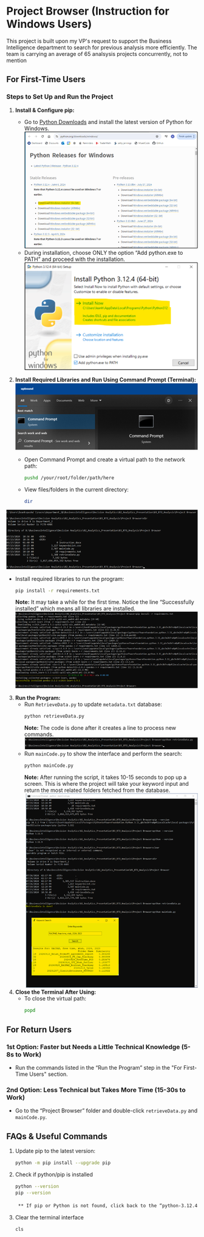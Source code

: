 # Project Browser (Instruction for Windows Users)

This project is built upon my VP's request to support the Business Intelligence department to search for previous analysis more efficiently. The team is carrying an average of 65 analsysis projects concurrently, not to mention 

## For First-Time Users

### Steps to Set Up and Run the Project

1. **Install & Configure pip:**
   - Go to [Python Downloads](https://www.python.org/downloads/windows/) and install the latest version of Python for Windows.
![alt text](Screenshots\image1.png)
   - During installation, choose ONLY the option “Add python.exe to PATH” and proceed with the installation.
![alt text](Screenshots\image2.png)

2. **Install Required Libraries and Run Using Command Prompt (Terminal):**
![alt text](Screenshots\image3.png)
   - Open Command Prompt and create a virtual path to the network path:
     ```bash
     pushd /your/root/folder/path/here
     ```
   - View files/folders in the current directory:
     ```bash
     dir
     ```
![alt text](Screenshots\image4.png)
   - Install required libraries to run the program:
     ```bash
     pip install -r requirements.txt
     ```
     **Note:** It may take a while for the first time. Notice the line “Successfully installed” which means all libraries are installed.
![alt text](Screenshots\image5.png)

3. **Run the Program:**
   - Run `RetrieveData.py` to update `metadata.txt` database:
     ```bash
     python retrieveData.py
     ```
     **Note:** The code is done after it creates a line to process new commands.
![alt text](Screenshots\image6.png)
   - Run `mainCode.py` to show the interface and perform the search:
     ```bash
     python mainCode.py
     ```
     **Note:** After running the script, it takes 10-15 seconds to pop up a screen. This is where the project will take your keyword input and return the most related folders fetched from the database.
![alt text](Screenshots\image7.png)
4. **Close the Terminal After Using:**
   - To close the virtual path:
     ```bash
     popd
     ```

## For Return Users

### 1st Option: Faster but Needs a Little Technical Knowledge (5-8s to Work)

- Run the commands listed in the “Run the Program” step in the "For First-Time Users" section.

### 2nd Option: Less Technical but Takes More Time (15-30s to Work)

- Go to the “Project Browser” folder and double-click `retrieveData.py` and `mainCode.py`.

## FAQs & Useful Commands

1. Update pip to the latest version:
   ```bash
   python -m pip install --upgrade pip
2. Check if python/pip is installed
   ```bash
   python --version
   pip --version

    ** If pip or Python is not found, click back to the “python-3.12.4-amd64” file you installed and choose “Uninstall” + make sure that reinstall with the right option I mentioned above. You need python.exe in the PATH to make the program work

3. Clear the terminal interface
    ```bash
    cls
